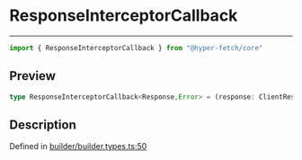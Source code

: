 

# ResponseInterceptorCallback

<div class="api-docs__separator" data-reactroot="">

---

</div><div class="api-docs__import" data-reactroot="">

```ts
import { ResponseInterceptorCallback } from "@hyper-fetch/core"
```

</div><div class="api-docs__section">

## Preview

</div><div class="api-docs__preview type single">

```ts
type ResponseInterceptorCallback<Response,Error> = (response: ClientResponseType<Response, Error>, command: CommandInstance) => Promise<ClientResponseType<any, any>> | ClientResponseType<any, any>;
```

</div><div class="api-docs__section">

## Description

</div><div class="api-docs__description"><span class="api-docs__do-not-parse">



</span></div><p class="api-docs__definition">

Defined in [builder/builder.types.ts:50](https://github.com/BetterTyped/hyper-fetch/blob/479dcad6/packages/core/src/builder/builder.types.ts#L50)

</p>